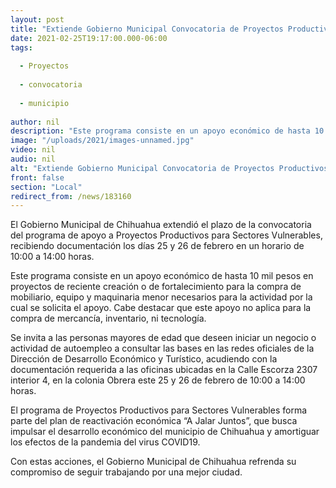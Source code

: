 ```yaml
---
layout: post
title: "Extiende Gobierno Municipal Convocatoria de Proyectos Productivos"
date: 2021-02-25T19:17:00.000-06:00
tags:
  
  - Proyectos
  
  - convocatoria
  
  - municipio
  
author: nil
description: "Este programa consiste en un apoyo económico de hasta 10 mil pesos en proyectos de reciente creación o de fortalecimiento para la compra de mobiliario, equipo y maquinaria menor necesarios para la actividad por la cual se solicita el apoyo"
image: "/uploads/2021/images-unnamed.jpg"
video: nil
audio: nil
alt: "Extiende Gobierno Municipal Convocatoria de Proyectos Productivos"
front: false
section: "Local"
redirect_from: /news/183160
---
```


El Gobierno Municipal de Chihuahua extendió el plazo de la convocatoria del programa de apoyo a Proyectos Productivos para Sectores Vulnerables, recibiendo documentación los días 25 y 26 de febrero en un horario de 10:00 a 14:00 horas.

Este programa consiste en un apoyo económico de hasta 10 mil pesos en proyectos de reciente creación o de fortalecimiento para la compra de mobiliario, equipo y maquinaria menor necesarios para la actividad por la cual se solicita el apoyo. Cabe destacar que este apoyo no aplica para la compra de mercancía, inventario, ni tecnología.

Se invita a las personas mayores de edad que deseen iniciar un negocio o actividad de autoempleo a consultar las bases en las redes oficiales de la Dirección de Desarrollo Económico y Turístico, acudiendo con la documentación requerida a las oficinas ubicadas en la Calle Escorza 2307 interior 4, en la colonia Obrera este 25 y 26 de febrero de 10:00 a 14:00 horas.

El programa de Proyectos Productivos para Sectores Vulnerables forma parte del plan de reactivación económica “A Jalar Juntos”, que busca impulsar el desarrollo económico del municipio de Chihuahua y amortiguar los efectos de la pandemia del virus COVID19.

Con estas acciones, el Gobierno Municipal de Chihuahua refrenda su compromiso de seguir trabajando por una mejor ciudad.